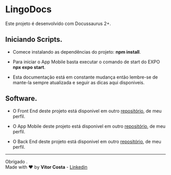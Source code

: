 # LingoDocs

Este projeto é desenvolvido com Docussaurus 2+.

## Iniciando Scripts.

* Comece instalando as dependências do projeto: **npm install**.

* Para iniciar o App Mobile basta executar o comando de start do EXPO **npx expo start**.

* Esta documentação está em constante mudança então lembre-se de mante-la sempre atualizada e seguir as dicas aqui disponiveis.

## Software.

* O Front End deste projeto está disponivel em outro [repositório](https://github.com/VitorCostaTI/LingoFront), de meu perfil.

* O App Mobile deste projeto está disponivel em outro [repositório](https://github.com/VitorCostaTI/LingoMobile), de meu perfil.

* O Back End deste projeto está disponivel em outro [repositório](https://github.com/VitorCostaTI/LingoBack), de meu perfil.

---

Obrigado .\
Made with :heart: by **Vitor Costa** - [Linkedin](https://www.linkedin.com/in/vitor-costa-10566b22a/)
